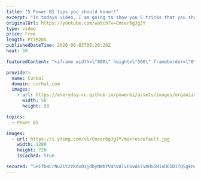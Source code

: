 ```yaml
---
title: "5 Power BI tips you should know!!"
excerpt: "In todays video, I am going to show you 5 tricks that you should know when working in Power BI, will make this easier...  BI elite course: https://training.bielite.com/courses/da-100-exam-prep-power-bi-certification/  Here you can download all the pbix files: https://curbal.com/donwload-center\r \r SUBSCRIBE"
originalUrl: https://youtube.com/watch?v=Cmcer6gJgJY
type: video
price: Free
length: PT7M20S
publishedDateTime: 2020-06-03T08:28:26Z
heat: 50

featuredContent: "<iframe width=\"800\" height=\"500\" frameborder=\"0\" src=\"https://www.youtube.com/embed/Cmcer6gJgJY\" allow=\"accelerometer; autoplay; encrypted-media; gyroscope; picture-in-picture\" allowfullscreen></iframe>"

provider:
  name: Curbal
  domain: curbal.com
  images:
    - url: https://everyday-cc.github.io/powerbi/assets/images/organizations/curbal.com-50x50.jpg
      width: 50
      height: 50

topics:
  - Power BI

images:
  - url: https://i.ytimg.com/vi/Cmcer6gJgJY/maxresdefault.jpg
    width: 1280
    height: 720
    isCached: true

secured: "5HEfb4CrNuZ1Y2zKdxOijdbyNWbYV4hVATvE6vAs7vmHGGH1oO61DITQSgkHcIphw9XDxpndptmskdx0ThP3Sj1TqvHWH3SEElOCSQ99TSm2AlTUQPheB4XRr1GgoFscI+jWn/25r4eDgie+LcFowKQ3iqzTijhLVpFepXqfGQ8ofpIBwY9xS9mPrRLhU7cSII/bbxlUOlOBh0r1QLezuTyYxS/iz1rN3Utsrln3J7mOgZLSpp8e9C+DuBcIcKiTE6hUDV24nUFOJhj3KVqTETJKLz7Ns/SCgkNlw78mSqM5wVJ/tZCPUfR75d0dlEP+EGVppQgc1pNnQUElVxxvO8wIZC5hqLvkjT6ByaF7A/nwX4gW+XI7+g9StrPC+y2ksVkDzCw1CWH48VlTYKE/1sTc5ycjj/QZus6LvqvJW6c=;386sF96watH5jTkextTx/Q=="
---
```


